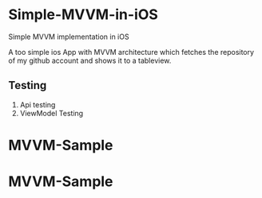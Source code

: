 # Simple-MVVM-in-iOS
Simple MVVM implementation in iOS

A too simple ios App with MVVM architecture which fetches the repository of my github account and shows it to a tableview.

## Testing

1. Api testing 
2. ViewModel Testing

# MVVM-Sample
# MVVM-Sample
